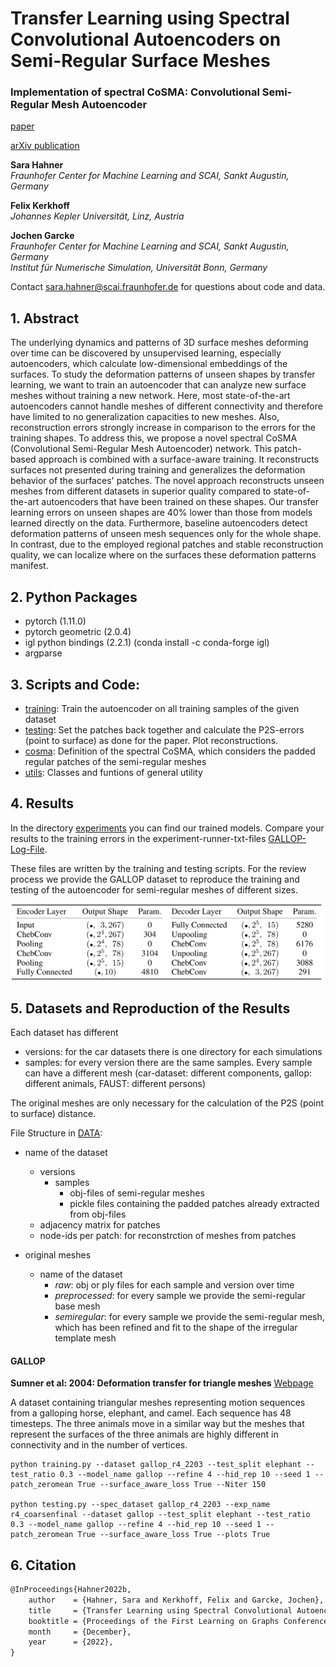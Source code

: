 # Transfer Learning using Spectral Convolutional Autoencoders on Semi-Regular Surface Meshes

### Implementation of spectral CoSMA: Convolutional Semi-Regular Mesh Autoencoder

[paper]()

[arXiv publication]()

**Sara Hahner**  
*Fraunhofer Center for Machine Learning and SCAI, Sankt Augustin, Germany*   

**Felix Kerkhoff**  
*Johannes Kepler Universität, Linz, Austria*

**Jochen Garcke**  
*Fraunhofer Center for Machine Learning and SCAI, Sankt Augustin, Germany*   
*Institut für Numerische Simulation, Universität Bonn, Germany*

Contact sara.hahner@scai.fraunhofer.de for questions about code and data.

## 1. Abstract

The underlying dynamics and patterns of 3D surface meshes deforming over time can be discovered by unsupervised learning, especially autoencoders, which calculate low-dimensional embeddings of the surfaces.
To study the deformation patterns of unseen shapes by transfer learning, we want to train an autoencoder that can analyze new surface meshes without training a new network.
Here, most state-of-the-art autoencoders cannot handle meshes of different connectivity and therefore have limited to no generalization capacities to new meshes. Also, reconstruction errors strongly increase in comparison to the errors for the training shapes.
To address this, we propose a novel spectral CoSMA (Convolutional Semi-Regular Mesh Autoencoder) network. This patch-based approach is combined with a surface-aware training. It reconstructs surfaces not presented during training and generalizes the deformation behavior of the surfaces' patches.
The novel approach reconstructs unseen meshes from different datasets in superior quality compared to state-of-the-art autoencoders that have been trained on these shapes. Our transfer learning errors on unseen shapes are 40\% lower than those from models learned directly on the data.
Furthermore, baseline autoencoders detect deformation patterns of unseen mesh sequences only for the whole shape. In contrast, due to the employed regional patches and stable reconstruction quality, we can localize where on the surfaces these deformation patterns manifest. 

## 2. Python Packages

- pytorch (1.11.0)
- pytorch geometric (2.0.4)
- igl python bindings (2.2.1) (conda install -c conda-forge igl)
- argparse 

## 3. Scripts and Code:
- [training](training.py): Train the autoencoder on all training samples of the given dataset
- [testing](testing.py): Set the patches back together and calculate the P2S-errors (point to surface) as done for the paper. Plot reconstructions.
- [cosma](cosma): Definition of the spectral CoSMA, which considers the padded regular patches of the semi-regular meshes
- [utils](utils): Classes and funtions of general utility

## 4. Results

In the directory [experiments](experiments) you can find our trained models. Compare your results to the training errors in the experiment-runner-txt-files [GALLOP-Log-File](experiments/gallop_r4_2203/gallop/experiment_runner_gallop.txt). 

These files are written by the training and testing scripts. For the review process we provide the GALLOP dataset to reproduce the training and testing of the autoencoder for semi-regular meshes of different sizes.

<img src="network_architecture.png" width="500" />

## 5. Datasets and Reproduction of the Results

Each dataset has different         
- versions: for the car datasets there is one directory for each simulations
- samples: for every version there are the same samples. Every sample can have a different mesh (car-dataset: different components, gallop: different animals, FAUST: different persons)

The original meshes are only necessary for the calculation of the P2S (point to surface) distance.

File Structure in [DATA](DATA):
- name of the dataset
  - versions
    - samples
      - obj-files of semi-regular meshes
      - pickle files containing the padded patches already extracted from obj-files
  - adjacency matrix for patches
  - node-ids per patch: for reconstrction of meshes from patches
  
- original meshes
  - name of the dataset
    - *raw*: obj or ply files for each sample and version over time
    - *preprocessed*: for every sample we provide the semi-regular base mesh
    - *semiregular*: for every sample we provide the semi-regular mesh, which has been refined and fit to the shape of the irregular template mesh


#### GALLOP

**Sumner et al: 2004: Deformation transfer for triangle meshes** [Webpage](https://people.csail.mit.edu/sumner/research/deftransfer/)

A dataset containing triangular meshes representing motion sequences from a galloping horse, elephant, and camel. Each sequence has 48 timesteps. The three animals move in a similar way but the meshes that represent the surfaces of the three animals are highly different in connectivity and in the number of vertices. 

```
python training.py --dataset gallop_r4_2203 --test_split elephant --test_ratio 0.3 --model_name gallop --refine 4 --hid_rep 10 --seed 1 --patch_zeromean True --surface_aware_loss True --Niter 150

python testing.py --spec_dataset gallop_r4_2203 --exp_name r4_coarsenfinal --dataset gallop --test_split elephant --test_ratio 0.3 --model_name gallop --refine 4 --hid_rep 10 --seed 1 --patch_zeromean True --surface_aware_loss True --plots True
```


## 6. Citation

```markdown
@InProceedings{Hahner2022b,
    author    = {Hahner, Sara and Kerkhoff, Felix and Garcke, Jochen},
    title     = {Transfer Learning using Spectral Convolutional Autoencoders on Semi-Regular Surface Meshes},
    booktitle = {Proceedings of the First Learning on Graphs Conference (LoG 2022)},
    month     = {December},
    year      = {2022},
}
```